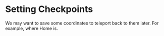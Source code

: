 # Setting Checkpoints

We may want to save some coordinates to teleport back to them later. For example, where Home is.
